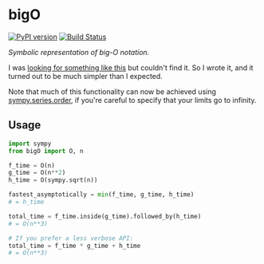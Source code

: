 # bigO

[![PyPI version](https://badge.fury.io/py/bigO.svg)](http://badge.fury.io/py/bigO)
[![Build Status](https://travis-ci.org/perimosocordiae/bigO.svg?branch=master)](https://travis-ci.org/perimosocordiae/bigO)

*Symbolic representation of big-O notation.*

I was [looking for something like this](http://stackoverflow.com/questions/14510216/is-there-a-library-for-programmatic-manipulation-of-big-o-complexities)
but couldn't find it.
So I wrote it, and it turned out to be much simpler than I expected.

Note that much of this functionality can now be achieved using [sympy.series.order](http://docs.sympy.org/dev/modules/series.html#order-terms),
if you're careful to specify that your limits go to infinity.

## Usage

```python
import sympy
from bigO import O, n

f_time = O(n)
g_time = O(n**2)
h_time = O(sympy.sqrt(n))

fastest_asymptotically = min(f_time, g_time, h_time)
# = h_time

total_time = f_time.inside(g_time).followed_by(h_time)
# = O(n**3)

# If you prefer a less verbose API:
total_time = f_time * g_time + h_time
# = O(n**3)
```

